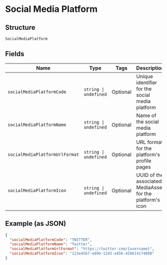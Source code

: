
# Social Media Platform

## Structure

`SocialMediaPlatform`

## Fields

| Name | Type | Tags | Description |
|  --- | --- | --- | --- |
| `socialMediaPlatformCode` | `string \| undefined` | Optional | Unique identifier for the social media platform |
| `socialMediaPlatformName` | `string \| undefined` | Optional | Name of the social media platform |
| `socialMediaPlatformUrlFormat` | `string \| undefined` | Optional | URL format for the platform's profile pages |
| `socialMediaPlatformIcon` | `string \| undefined` | Optional | UUID of the associated MediaAsset for the platform's icon |

## Example (as JSON)

```json
{
  "socialMediaPlatformCode": "TWITTER",
  "socialMediaPlatformName": "Twitter",
  "socialMediaPlatformUrlFormat": "https://twitter.com/{username}",
  "socialMediaPlatformIcon": "123e4567-e89b-12d3-a456-426614174000"
}
```

